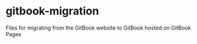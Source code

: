 # gitbook-migration
Files for migrating from the GitBook website to GitBook hosted on GitBook Pages 
